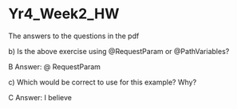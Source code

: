 # Yr4_Week2_HW

The answers to the questions in the pdf 

b) Is the above exercise using @RequestParam or @PathVariables? 

  B Answer: @ RequestParam
  
c) Which would be correct to use for this example? Why?

  C Answer: I believe 
